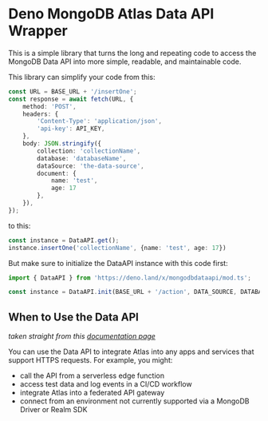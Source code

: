 # Deno MongoDB Atlas Data API Wrapper

This is a simple library that turns the long and repeating code to access the MongoDB Data API into more simple, readable, and maintainable code.

This library can simplify your code from this:
```ts
const URL = BASE_URL + '/insertOne';
const response = await fetch(URL, {
	method: 'POST',
	headers: {
		'Content-Type': 'application/json',
		'api-key': API_KEY,
	},
	body: JSON.stringify({
		collection: 'collectionName',
		database: 'databaseName',
		dataSource: 'the-data-source',
		document: {
			name: 'test',
			age: 17
		},
	}),
});
```
to this:
```ts
const instance = DataAPI.get();
instance.insertOne('collectionName', {name: 'test', age: 17})
```
But make sure to initialize the DataAPI instance with this code first:
```ts
import { DataAPI } from 'https://deno.land/x/mongodbdataapi/mod.ts';

const instance = DataAPI.init(BASE_URL + '/action', DATA_SOURCE, DATABASE, API_KEY) // returns the DataAPI instance
```

## When to Use the Data API

*taken straight from this [documentation page](https://www.mongodb.com/docs/atlas/api/data-api/)*

You can use the Data API to integrate Atlas into any apps and services that support HTTPS requests. For example, you might:

- call the API from a serverless edge function
- access test data and log events in a CI/CD workflow
- integrate Atlas into a federated API gateway
- connect from an environment not currently supported via a MongoDB Driver or Realm SDK
